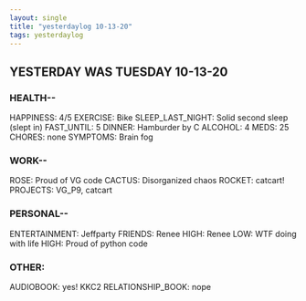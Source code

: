 ```yaml
---
layout: single
title: "yesterdaylog 10-13-20"
tags: yesterdaylog
---
```



## YESTERDAY WAS TUESDAY 10-13-20

### HEALTH--

HAPPINESS: 4/5
EXERCISE: Bike
SLEEP_LAST_NIGHT: Solid second sleep (slept in)
FAST_UNTIL: 5
DINNER: Hamburder by C
ALCOHOL: 4
MEDS: 25
CHORES: none
SYMPTOMS: Brain fog 


### WORK--

ROSE: Proud of VG code
CACTUS: Disorganized chaos
ROCKET: catcart!
PROJECTS: VG_P9, catcart

### PERSONAL--

ENTERTAINMENT: Jeffparty
FRIENDS: Renee
HIGH: Renee
LOW: WTF doing with life
HIGH: Proud of python code

### OTHER:

AUDIOBOOK: yes! KKC2
RELATIONSHIP_BOOK: nope
